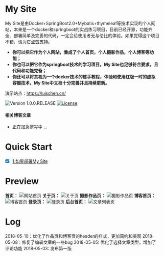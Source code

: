 # My Site

My Site是由Docker+SpringBoot2.0+Mybatis+thymeleaf等技术实现的个人网站，本来是一个docker和springboot的实战练习项目，目前已经开源，功能齐全、部署简单及完善的代码，一定会给使用者无与伦比的体验，如果觉得这个项目不错，请为它[点赞](https://github.com/WinterChenS/my-site)支持。

- **你可以把它作为个人网站，集成了个人首页，个人摄影作品，个人博客等功能；**
- **你也可以把它作为springboot技术的学习项目，My Site也足够符合要求，且代码和功能完备；**
- **你还可以将其视为一个docker技术的练手教程，体验和使用红极一时的虚拟容器技术，My Site中文档十分完善并且持续更新。**

演示站点：https://luischen.cn/

![Version 1.0.0.RELEASE](https://img.shields.io/badge/version-1.0.0-yellow.svg)
[![License](https://img.shields.io/badge/license-apache-blue.svg)](https://github.com/ZHENFENG13/My-Blog/blob/master/LICENSE)

#### 相关博客文章

* 正在加急撰写中 ...

# Quick Start

* [x] [1.如果部署My Site](https://github.com/WinterChenS/my-site/wiki/%E5%A6%82%E6%9E%9C%E9%83%A8%E7%BD%B2My-Site)


# Preview

**首页：**
![网站首页](http://ozlpw4ja9.bkt.clouddn.com/WX20180510-130818@2x.png)
**关于页：**
![关于页](http://ozlpw4ja9.bkt.clouddn.com/upload/2018/05/4lf8mj32v6h82ok4nrh2pqud3n.png)
**摄影作品页：**
![摄影作品页](http://ozlpw4ja9.bkt.clouddn.com/WX20180510-131824@2x.png)
**博客首页：**
![博客首页](http://ozlpw4ja9.bkt.clouddn.com/WX20180510-131159@2x.png)
**登录页：**
![登录页](http://ozlpw4ja9.bkt.clouddn.com/upload/2018/05/tqad8k3tisi01qjtrv47k5nso4.png)
**后台首页：**
![文章列表页](http://ozlpw4ja9.bkt.clouddn.com/upload/2018/05/0cgj75a9muia1rhvu8g32bc6dj.png)


# Log

2018-05-10：优化了作品页和博客页的header的样式，更加简约和美观
2018-05-08：修复了编辑文章的一些bug
2018-05-05: 优化了选择文章类型，增加了评论功能
2018-05-03: 发布第一版
